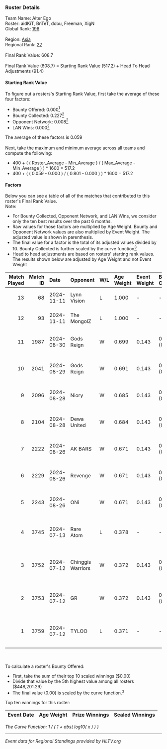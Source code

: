 ### Roster Details<br />
Team Name: Alter Ego<br />
Roster: aidKiT, BnTeT, dobu, Freeman, XigN<br />
Global Rank: [196](../../standings_global_2024_11_13.md)<br />
<br />
Region: [Asia]( ../../standings_asia_2024_11_13.md)<br />
Regional Rank: [22]( ../../standings_asia_2024_11_13.md)<br />
<br />
Final Rank Value:  608.7<br />
<br />
Final Rank Value (608.7) = Starting Rank Value (517.2) + Head To Head Adjustments (91.4)<br />

#### Starting Rank Value<br />
To figure out a rosters's Starting Rank Value, first take the average of these four factors:<br />
- Bounty Offered: 0.000[<sup>1</sup>](#table2)
- Bounty Collected: 0.227[<sup>2</sup>](#table1)
- Opponent Network: 0.008[<sup>2</sup>](#table1)
- LAN Wins: 0.000[<sup>2</sup>](#table1)

The average of these factors is 0.059<br />
<br />
Next, take the maximum and minimum average across all teams and compute the following:<br />
- 400 + ( ( Roster_Average - Min_Average ) / ( Max_Average - Min_Average ) ) * 1600 = 517.2
- 400 + ( ( 0.059 - 0.000 ) / ( 0.801 - 0.000 ) ) * 1600 = 517.2


#### Factors<br />
Below you can see a table of all of the matches that contributed to this roster's Final Rank Value.<br />
Note:<br />

- For Bounty Collected, Opponent Network, and LAN Wins, we consider only the ten best results over the past 6 months.
- Raw values for those factors are multiplied by Age Weight. Bounty and Opponent Network values are also multiplied by Event Weight. The adjusted value is shown in parenthesis.
- The final value for a factor is the total of its adjusted values divided by 10. Bounty Collected is further scaled by the curve function[<sup>3</sup>](#curveFunction)
- Head to head adjustments are based on rosters' starting rank values. The results shown below are adjusted by Age Weight and not Event Weight
<span id="table1"></span><br />


| Match Played | Match ID | Date       | Opponent          | W/L | Age Weight | Event Weight | Bounty Collected | Opponent Network | LAN Wins  | H2H Adj. | Roster                                       |
| -: | -: | :- | :- | :- | :- | :- | :- | :- | :- | -: | :- |
|           13 |       68 | 2024-11-11 | Lynn Vision       | L   | 1.000      | -            | -                | -                | -         |    -3.38 | aidKiT, BnTeT, dobu, Freeman, XigN           |
|           12 |       93 | 2024-11-11 | The MongolZ       | L   | 1.000      | -            | -                | -                | -         |    -0.06 | aidKiT, BnTeT, dobu, Freeman, XigN           |
|           11 |     1987 | 2024-08-30 | Gods Reign        | W   | 0.699      | 0.143        | 0.009 (0.001)    | 0.195 (0.019)    | 0 (0.000) |    14.97 | aidKiT, BnTeT, Freeman, WasteOfAmmo, XigN    |
|           10 |     2041 | 2024-08-29 | Gods Reign        | W   | 0.691      | 0.143        | 0.009 (0.001)    | 0.195 (0.019)    | 0 (0.000) |    15.39 | aidKiT, BnTeT, Freeman, WasteOfAmmo, XigN    |
|            9 |     2096 | 2024-08-28 | Niory             | W   | 0.685      | 0.143        | 0.000 (0.000)    | 0.071 (0.007)    | 0 (0.000) |     8.53 | aidKiT, BnTeT, Freeman, WasteOfAmmo, XigN    |
|            8 |     2104 | 2024-08-28 | Dewa United       | W   | 0.684      | 0.143        | 0.000 (0.000)    | 0.059 (0.006)    | 0 (0.000) |     8.64 | aidKiT, BnTeT, Freeman, WasteOfAmmo, XigN    |
|            7 |     2222 | 2024-08-26 | AK BARS           | W   | 0.671      | 0.143        | 0.008 (0.001)    | 0.024 (0.002)    | 0 (0.000) |    12.99 | aidKiT, BnTeT, Freeman, WasteOfAmmo, XigN    |
|            6 |     2229 | 2024-08-26 | Revenge           | W   | 0.671      | 0.143        | 0.000 (0.000)    | 0.047 (0.005)    | 0 (0.000) |     8.97 | aidKiT, BnTeT, Freeman, WasteOfAmmo, XigN    |
|            5 |     2243 | 2024-08-26 | ONi               | W   | 0.671      | 0.143        | 0.000 (0.000)    | 0.072 (0.007)    | 0 (0.000) |     8.85 | aidKiT, BnTeT, Freeman, WasteOfAmmo, XigN    |
|            4 |     3745 | 2024-07-13 | Rare Atom         | L   | 0.378      | -            | -                | -                | -         |    -1.29 | BnTeT, Freeman, splashske, WasteOfAmmo, XigN |
|            3 |     3752 | 2024-07-12 | Chinggis Warriors | W   | 0.372      | 0.143        | 0.005 (0.000)    | 0.108 (0.006)    | 0 (0.000) |     9.61 | BnTeT, Freeman, splashske, WasteOfAmmo, XigN |
|            2 |     3753 | 2024-07-12 | GR                | W   | 0.372      | 0.143        | 0.021 (0.001)    | 0.175 (0.009)    | 0 (0.000) |     8.99 | BnTeT, Freeman, splashske, WasteOfAmmo, XigN |
|            1 |     3759 | 2024-07-12 | TYLOO             | L   | 0.371      | -            | -                | -                | -         |    -0.76 | BnTeT, Freeman, splashske, WasteOfAmmo, XigN |

<br />
<span id="table2"></span><br />
To calculate a roster's Bounty Offered:<br />

- First, take the sum of their top 10 scaled winnings ($0.00)
- Divide that value by the 5th highest value among all rosters ($448,201.29)
- The final value (0.00) is scaled by the curve function.[<sup>3</sup>](#curveFunction)

Top ten winnings for this roster:<br />

| Event Date | Age Weight | Prize Winnings | Scaled Winnings |
| :- | -: | :- | :- |


<span id="curveFunction"></span>_The Curve Function: 1 / ( 1 + abs( log10( x ) ) )_<br />

---
_Event data for Regional Standings provided by HLTV.org_<br />
